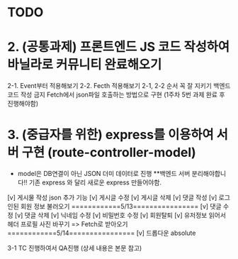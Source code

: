 # TODO

# 2. (공통과제) 프론트엔드 JS 코드 작성하여 바닐라로 커뮤니티 완료해오기

2-1. Event부터 적용해보기
2-2. Fecth 적용해보기
2-1, 2-2 순서 꼭 잘 지키기
백엔드 코드 작성 금지
Fetch에서 json파일 호출하는 방법으로 구현 (1주차 5번 과제 완료 후 진행해야함)

# 3. (중급자를 위한) express를 이용하여 서버 구현 (route-controller-model)

- model은 DB연결이 아닌 JSON 더미 데이터로 진행
  \*\*백엔드 서버 분리해야합니다!!
  기존 express 와 달리 새로운 express 만들어야함.

[v] 게시물 작성 json 추가 기능
[v] 게시글 수정
[v] 게시글 삭제
[v] 댓글 작성
[v] 로그인된 회원 정보 불러오기
============5/13================
[v] 댓글 수정
[v] 댓글 삭제
[v] 닉네임 수정
[v] 비밀번호 수정
[v] 회원탈퇴
[v] 유저정보 읽어서 헤더 프로필 사진 바꾸기 => Fetch로 받아오기
============5/14================
[v] 드롭다운 absolute

3-1 TC 진행하여서 QA진행 (상세 내용은 본문 참고)
